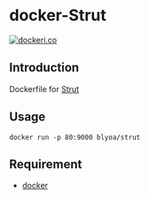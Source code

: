 # docker-Strut

[![dockeri.co](http://dockeri.co/image/blyoa/strut)](https://registry.hub.docker.com/u/blyoa/strut/)

## Introduction

Dockerfile for [Strut](https://github.com/tantaman/Strut)


## Usage

    docker run -p 80:9000 blyoa/strut


## Requirement

- [docker](https://www.docker.com/)
